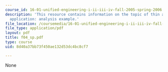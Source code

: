 ```yaml
---
course_id: 16-01-unified-engineering-i-ii-iii-iv-fall-2005-spring-2006
description: 'This resource contains information on the topic of thin airfoil theory
  application: analysis example.'
file_location: /coursemedia/16-01-unified-engineering-i-ii-iii-iv-fall-2005-spring-2006/8d40a37bb73f450ae132d53dc4bc8cf7_f04_sp.pdf
file_type: application/pdf
layout: pdf
title: f04_sp.pdf
type: course
uid: 8d40a37bb73f450ae132d53dc4bc8cf7

---
```

None